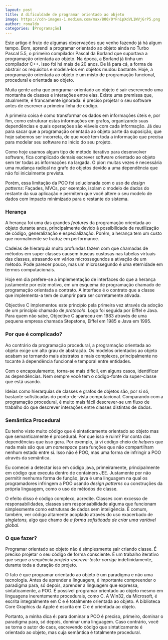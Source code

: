 ```yaml
---
layout: post
title: A dificuldade de programar orientado ao objeto
image: https://cdn-images-1.medium.com/max/800/0*FnipXdVL1WVjGrP5.png
author: ronaldo
categories: [Programação]
---
```


Este artigo é fruto de algumas observações que venho fazendo já
há algum tempo. Bom, aprendi a programar orientado ao objeto ainda no
Turbo Pascal 5.5, o primeiro compilador Pascal da Borland que suportava
a programação orientada ao objeto. Na época, a Borland já tinha um
compilador C++. Isso foi há mais de 20 anos. De lá para cá, a forma de
abstrair os requisitos e modelá-los em objetos mudou bastante. Hoje, a
programação orientada ao objeto é um misto de programação funcional,
procedural e orientada ao objeto.

Muita gente acha que programar orientado ao objeto é sair escrevendo uma
montanha de classes e interações entre elas. Existe uma premissa que,
atualmente, é francamente ignorada: é preciso projetar o seu software
antes de escrever a primeira linha de código.

A primeira coisa é como transformar os dados em informações úteis e, por
fim, como estruturar estas informações em grafos, organizando suas
dependências e quais operações são viáveis com cada informação. Já deu
para sacar que a programação orientada ao objeto parte da suposição, que
hoje sabemos ser incorreta, de que você tem toda a informação que
precisa para modelar seu software no início do seu projeto.

Como hoje usamos algum tipo de método iterativo para desenvolver
software, fica complicado demais escrever software orientado ao objeto
sem ter todas as informações na largada. O pior: muitas vezes é
necessária uma mudança radical no grafo de objetos devido a uma
dependência que não foi inicialmente prevista.

Porém, essa limitação da POO foi solucionada com o uso de *design
patterns*: Façades, MVCs, por exemplo, isolam o modelo de dados do
restante da sua aplicação e permitem que você altere o seu modelo de
dados com impacto minimizado para o restante do sistema.

### Herança

A herança foi uma das grandes *features* da programação orientada ao
objeto durante anos, principalmente devido à possibilidade de
reutilização de código, generalização e especialização. Porém, a herança
tem um custo que normalmente se traduz em performance.

Cadeias de hierarquia muito profundas fazem com que chamadas de métodos
em super classes causem buscas custosas nas tabelas virtuais das
classes, atrasando em vários microssegundos a ativação de um método.
Pode parecer pouco, mas um microssegundo é uma eternidade em termos
computacionais.

Hoje em dia prefere-se a implementação de interfaces do que a herança
justamente por este motivo, em um esquema de programação chamado de
programação orientada a contrato. A interface é o contrato que a classe
que implementa-a tem de cumprir para ser corretamente ativada.

Objective C implementou este princípio pela primeira vez através da
adoção de um princípio chamado de *protocolo*. Logo foi seguida por
Eiffel e Java. Para quem não sabe, Objective C apareceu em 1983 através
de uma pequena empresa chamada Stepstone, Eiffel em 1985 e Java em 1995.

### Por que é complicado?

Ao contrário da programação procedural, a programação orientada ao
objeto exige um alto grau de abstração. Os modelos orientados ao objeto
acabam se tornando mais abstratos e mais complexos, principalmente no
tocante à dependência funcional e temporal entre entidades.

Com o encapsulamento, torna-se mais difícil, em alguns casos,
identificar as dependências. Nem sempre você tem o código-fonte da
super-classe que está usando.

Ideias como hierarquias de classes e grafos de objetos são, por si só,
bastante sofisticadas do ponto-de-vista computacional. Comparando com a
programação procedural, é muito mais fácil descrever-se um fluxo de
trabalho do que descrever interações entre classes distintas de dados.

### Semântica Procedural

Eu tenho visto muito código que é sintaticamente orientado ao objeto mas
que semanticamente é procedural. Por que isso é ruim? Por conta das
dependências que isso gera. Por exemplo, já vi código cheio de *helpers*
que nada mais são que um *namespace* para funções que não compartilham
nenhum estado entre si. Isso não é POO, mas uma forma de infringir a POO
através da semântica.

Eu comecei a detectar isso em código java, primeiramente, principalmente
em código que executa dentro de containers JEE. Justamente por não
permitir nenhuma forma de função, java é uma linguagem na qual os
programadores infringem a POO usando *design patterns* ou construções da
própria linguagem, como o uso de métodos de classe.

O efeito disso é código complexo, acredite. Classes com excesso de
responsabilidades, classes sem responsabilidade alguma que funcionam
simplesmente como estruturas de dados sem inteligência. É comum, também,
ver código altamente acoplado através do uso exacerbado de *singletons,*
algo que chamo de *a forma sofisticada de criar uma variável global*.

### O que fazer?

Programar orientado ao objeto não é simplesmente sair criando classe. É
preciso projetar o seu código de forma consciente. É um trabalho
iterativo que segue a sequência *projeta-escreve-testa-corrige*
indefinidamente, durante toda a duração do projeto.

O fato é que programar orientado ao objeto é um paradigma e não uma
tecnologia. Antes de aprender a linguagem, é importante compreender o
paradigma para, só depois, aprender a linguagem que expressa,
sintaticamente, a POO. É possível programar orientado ao objeto mesmo em
linguagens inerentemente procedurais, como C. A Win32, da Microsoft, é
escrita integralmente em C e é totalmente orientada ao objeto. A
biblioteca Core Graphics da Apple é escrita em C e é orientada ao
objeto.

Portanto, a minha dica é: para dominar a POO é preciso, primeiro,
dominar o paradigma para, só depois, dominar uma linguagem. Caso
contrário, você se torna o autor do caos, escrevendo código que
sintaticamente é orientado ao objeto, mas cuja semântica é totalmente
procedural.


